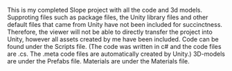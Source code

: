 This is my completed Slope project with all the code and 3d models. 
Supproting files such as package files, the Unity library files and other default files that came from Unity have not been included for succinctness. Therefore, the viewer will not be able to directly transfer the project into Unity, however all assets created by me have been included. 
Code can be found under the Scripts file. (The code was written in c# and the code files are .cs. The .meta code files are automatically created by Unity.)
3D-models are under the Prefabs file. 
Materials are under the Materials file. 
